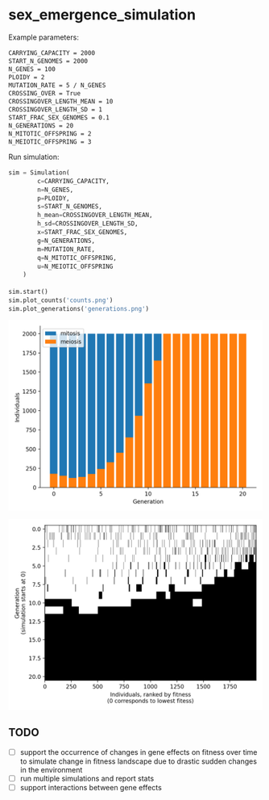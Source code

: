 # sex_emergence_simulation

Example parameters:

```
CARRYING_CAPACITY = 2000
START_N_GENOMES = 2000
N_GENES = 100
PLOIDY = 2
MUTATION_RATE = 5 / N_GENES
CROSSING_OVER = True
CROSSINGOVER_LENGTH_MEAN = 10
CROSSINGOVER_LENGTH_SD = 1
START_FRAC_SEX_GENOMES = 0.1
N_GENERATIONS = 20
N_MITOTIC_OFFSPRING = 2
N_MEIOTIC_OFFSPRING = 3
```

Run simulation:

```python
sim = Simulation(
        c=CARRYING_CAPACITY,
        n=N_GENES,
        p=PLOIDY,
        s=START_N_GENOMES,
        h_mean=CROSSINGOVER_LENGTH_MEAN,
        h_sd=CROSSINGOVER_LENGTH_SD,
        x=START_FRAC_SEX_GENOMES,
        g=N_GENERATIONS,
        m=MUTATION_RATE,
        q=N_MITOTIC_OFFSPRING,
        u=N_MEIOTIC_OFFSPRING
    )
    
sim.start()
sim.plot_counts('counts.png')
sim.plot_generations('generations.png')
```

![](counts.png)

![](generations.png)

## TODO

- [ ] support the occurrence of changes in gene effects on fitness over time to simulate change in fitness landscape due to drastic sudden changes in the environment
- [ ] run multiple simulations and report stats
- [ ] support interactions between gene effects